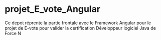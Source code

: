 # projet_E_vote_Angular
Ce depot  réprente la partie frontale avec le Framework Angular pour  le projet de E-vote pour valider la certification Développeur logiciel Java de Force N
